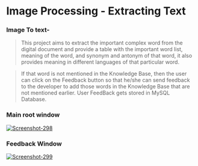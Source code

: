 # Image Processing - Extracting Text

### Image To text-
> This project aims to extract the important complex word from the digital document and provide a table with the important word list, meaning of the word, and synonym and antonym of that word, it also provides meaning in different languages of that particular word.

> If that word is not mentioned in the Knowledge Base, then the user can click on the Feedback button so that he/she can send feedback to the developer to add those words in the Knowledge Base that are not mentioned earlier.
> User FeedBack gets stored in MySQL Database.


### Main root window 

<a href="https://ibb.co/r5XW9MB"><img src="https://i.ibb.co/3SPJKWx/Screenshot-298.png" alt="Screenshot-298" border="0"></a>

### Feedback Window

<a href="https://imgbb.com/"><img src="https://i.ibb.co/3Fv9xkV/Screenshot-299.png" alt="Screenshot-299" border="0"></a>
